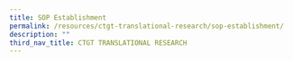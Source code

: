```yaml
---
title: SOP Establishment
permalink: /resources/ctgt-translational-research/sop-establishment/
description: ""
third_nav_title: CTGT TRANSLATIONAL RESEARCH
---
```

